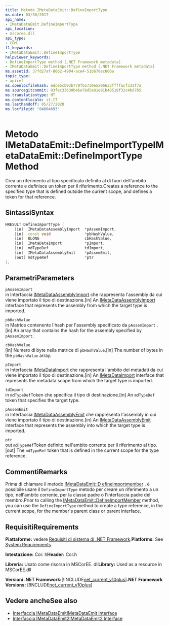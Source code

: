 ```yaml
---
title: Metodo IMetaDataEmit::DefineImportType
ms.date: 03/30/2017
api_name:
- IMetaDataEmit.DefineImportType
api_location:
- mscoree.dll
api_type:
- COM
f1_keywords:
- IMetaDataEmit::DefineImportType
helpviewer_keywords:
- DefineImportType method [.NET Framework metadata]
- IMetaDataEmit::DefineImportType method [.NET Framework metadata]
ms.assetid: 37fd27af-8062-4904-ace4-51bb78ec600a
topic_type:
- apiref
ms.openlocfilehash: edce5cb93b770fb5730e5a06633ffffacf332f7a
ms.sourcegitcommit: 03fec33630b46e78d5e81e91b40518f32c4bd7b5
ms.translationtype: MT
ms.contentlocale: it-IT
ms.lasthandoff: 05/27/2020
ms.locfileid: "84004693"
---
```

# <a name="imetadataemitdefineimporttype-method"></a><span data-ttu-id="8f973-102">Metodo IMetaDataEmit::DefineImportType</span><span class="sxs-lookup"><span data-stu-id="8f973-102">IMetaDataEmit::DefineImportType Method</span></span>
<span data-ttu-id="8f973-103">Crea un riferimento al tipo specificato definito al di fuori dell'ambito corrente e definisce un token per il riferimento.</span><span class="sxs-lookup"><span data-stu-id="8f973-103">Creates a reference to the specified type that is defined outside the current scope, and defines a token for that reference.</span></span>  
  
## <a name="syntax"></a><span data-ttu-id="8f973-104">Sintassi</span><span class="sxs-lookup"><span data-stu-id="8f973-104">Syntax</span></span>  
  
```cpp  
HRESULT DefineImportType (
    [in]  IMetaDataAssemblyImport  *pAssemImport,
    [in]  const void               *pbHashValue,
    [in]  ULONG                    cbHashValue,
    [in]  IMetaDataImport          *pImport,
    [in]  mdTypeDef                tdImport,
    [in]  IMetaDataAssemblyEmit    *pAssemEmit,
    [out] mdTypeRef                *ptr  
);  
```  
  
## <a name="parameters"></a><span data-ttu-id="8f973-105">Parametri</span><span class="sxs-lookup"><span data-stu-id="8f973-105">Parameters</span></span>  
 `pAssemImport`  
 <span data-ttu-id="8f973-106">in Interfaccia [IMetaDataAssemblyImport](imetadataassemblyimport-interface.md) che rappresenta l'assembly da cui viene importato il tipo di destinazione.</span><span class="sxs-lookup"><span data-stu-id="8f973-106">[in] An [IMetaDataAssemblyImport](imetadataassemblyimport-interface.md) interface that represents the assembly from which the target type is imported.</span></span>  
  
 `pbHashValue`  
 <span data-ttu-id="8f973-107">in Matrice contenente l'hash per l'assembly specificato da `pAssemImport` .</span><span class="sxs-lookup"><span data-stu-id="8f973-107">[in] An array that contains the hash for the assembly specified by `pAssemImport`.</span></span>  
  
 `cbHashValue`  
 <span data-ttu-id="8f973-108">[in] Numero di byte nella matrice di `pbHashValue`.</span><span class="sxs-lookup"><span data-stu-id="8f973-108">[in] The number of bytes in the `pbHashValue` array.</span></span>  
  
 `pImport`  
 <span data-ttu-id="8f973-109">in Interfaccia [IMetaDataImport](imetadataimport-interface.md) che rappresenta l'ambito dei metadati da cui viene importato il tipo di destinazione.</span><span class="sxs-lookup"><span data-stu-id="8f973-109">[in] An [IMetaDataImport](imetadataimport-interface.md) interface that represents the metadata scope from which the target type is imported.</span></span>  
  
 `tdImport`  
 <span data-ttu-id="8f973-110">in `mdTypeDef`Token che specifica il tipo di destinazione.</span><span class="sxs-lookup"><span data-stu-id="8f973-110">[in] An `mdTypeDef` token that specifies the target type.</span></span>  
  
 `pAssemEmit`  
 <span data-ttu-id="8f973-111">in Interfaccia [IMetaDataAssemblyEmit](imetadataassemblyemit-interface.md) che rappresenta l'assembly in cui viene importato il tipo di destinazione.</span><span class="sxs-lookup"><span data-stu-id="8f973-111">[in] An [IMetaDataAssemblyEmit](imetadataassemblyemit-interface.md) interface that represents the assembly into which the target type is imported.</span></span>  
  
 `ptr`  
 <span data-ttu-id="8f973-112">out `mdTypeRef`Token definito nell'ambito corrente per il riferimento al tipo.</span><span class="sxs-lookup"><span data-stu-id="8f973-112">[out] The `mdTypeRef` token that is defined in the current scope for the type reference.</span></span>  
  
## <a name="remarks"></a><span data-ttu-id="8f973-113">Commenti</span><span class="sxs-lookup"><span data-stu-id="8f973-113">Remarks</span></span>  
 <span data-ttu-id="8f973-114">Prima di chiamare il metodo [IMetaDataEmit::D efineimportmember](imetadataemit-defineimportmember-method.md) , è possibile usare il `DefineImportType` metodo per creare un riferimento a un tipo, nell'ambito corrente, per la classe padre o l'interfaccia padre del membro.</span><span class="sxs-lookup"><span data-stu-id="8f973-114">Prior to calling the [IMetaDataEmit::DefineImportMember](imetadataemit-defineimportmember-method.md) method, you can use the `DefineImportType` method to create a type reference, in the current scope, for the member's parent class or parent interface.</span></span>  
  
## <a name="requirements"></a><span data-ttu-id="8f973-115">Requisiti</span><span class="sxs-lookup"><span data-stu-id="8f973-115">Requirements</span></span>  
 <span data-ttu-id="8f973-116">**Piattaforme:** vedere [Requisiti di sistema di .NET Framework](../../get-started/system-requirements.md).</span><span class="sxs-lookup"><span data-stu-id="8f973-116">**Platforms:** See [System Requirements](../../get-started/system-requirements.md).</span></span>  
  
 <span data-ttu-id="8f973-117">**Intestazione:** Cor. h</span><span class="sxs-lookup"><span data-stu-id="8f973-117">**Header:** Cor.h</span></span>  
  
 <span data-ttu-id="8f973-118">**Libreria:** Usato come risorsa in MSCorEE. dll</span><span class="sxs-lookup"><span data-stu-id="8f973-118">**Library:** Used as a resource in MSCorEE.dll</span></span>  
  
 <span data-ttu-id="8f973-119">**Versioni .NET Framework:**[!INCLUDE[net_current_v10plus](../../../../includes/net-current-v10plus-md.md)]</span><span class="sxs-lookup"><span data-stu-id="8f973-119">**.NET Framework Versions:** [!INCLUDE[net_current_v10plus](../../../../includes/net-current-v10plus-md.md)]</span></span>  
  
## <a name="see-also"></a><span data-ttu-id="8f973-120">Vedere anche</span><span class="sxs-lookup"><span data-stu-id="8f973-120">See also</span></span>

- [<span data-ttu-id="8f973-121">Interfaccia IMetaDataEmit</span><span class="sxs-lookup"><span data-stu-id="8f973-121">IMetaDataEmit Interface</span></span>](imetadataemit-interface.md)
- [<span data-ttu-id="8f973-122">Interfaccia IMetaDataEmit2</span><span class="sxs-lookup"><span data-stu-id="8f973-122">IMetaDataEmit2 Interface</span></span>](imetadataemit2-interface.md)
